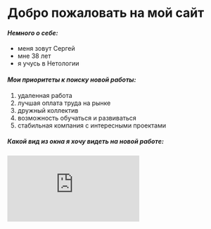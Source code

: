  # Добро пожаловать на мой сайт

#### _Немного о себе:_

- меня зовут Сергей
- мне 38 лет
- я учусь в Нетологии

#### _Мои приоритеты к поиску новой работы:_

1. удаленная работа
2. лучшая оплата труда на рынке
3. дружный коллектив
4. возможность обучаться и развиваться
5. стабильная компания с интересными проектами

##### _Какой вид из окна я хочу видеть на новой работе:_

 ![вид](https://ru.wallpaper.mob.org/pc/image/photography-tropical-beach-boat-cliff-coastline-nature-ocean-seascape-thailand-tropics-656235.html)
 
